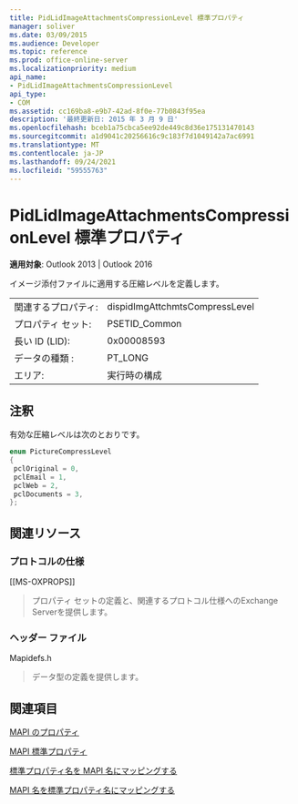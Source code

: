 ```yaml
---
title: PidLidImageAttachmentsCompressionLevel 標準プロパティ
manager: soliver
ms.date: 03/09/2015
ms.audience: Developer
ms.topic: reference
ms.prod: office-online-server
ms.localizationpriority: medium
api_name:
- PidLidImageAttachmentsCompressionLevel
api_type:
- COM
ms.assetid: cc169ba8-e9b7-42ad-8f0e-77b0843f95ea
description: '最終更新日: 2015 年 3 月 9 日'
ms.openlocfilehash: bceb1a75cbca5ee92de449c8d36e175131470143
ms.sourcegitcommit: a1d9041c20256616c9c183f7d1049142a7ac6991
ms.translationtype: MT
ms.contentlocale: ja-JP
ms.lasthandoff: 09/24/2021
ms.locfileid: "59555763"
---
```

# <a name="pidlidimageattachmentscompressionlevel-canonical-property"></a>PidLidImageAttachmentsCompressionLevel 標準プロパティ

  
  
**適用対象**: Outlook 2013 | Outlook 2016 
  
イメージ添付ファイルに適用する圧縮レベルを定義します。
  
|||
|:-----|:-----|
|関連するプロパティ:  <br/> |dispidImgAttchmtsCompressLevel  <br/> |
|プロパティ セット:  <br/> |PSETID_Common  <br/> |
|長い ID (LID):  <br/> |0x00008593  <br/> |
|データの種類 :   <br/> |PT_LONG  <br/> |
|エリア:  <br/> |実行時の構成  <br/> |
   
## <a name="remarks"></a>注釈

有効な圧縮レベルは次のとおりです。
  
```cpp
enum PictureCompressLevel
{
 pclOriginal = 0,
 pclEmail = 1,
 pclWeb = 2,
 pclDocuments = 3,
};
```

## <a name="related-resources"></a>関連リソース

### <a name="protocol-specifications"></a>プロトコルの仕様

[[MS-OXPROPS]] 
  
> プロパティ セットの定義と、関連するプロトコル仕様へのExchange Serverを提供します。
    
### <a name="header-files"></a>ヘッダー ファイル

Mapidefs.h
  
> データ型の定義を提供します。
    
## <a name="see-also"></a>関連項目



[MAPI のプロパティ](mapi-properties.md)
  
[MAPI 標準プロパティ](mapi-canonical-properties.md)
  
[標準プロパティ名を MAPI 名にマッピングする](mapping-canonical-property-names-to-mapi-names.md)
  
[MAPI 名を標準プロパティ名にマッピングする](mapping-mapi-names-to-canonical-property-names.md)

